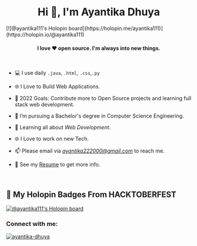 <!-- @@ -1,5 +1,5 @@ -->
<h1 align="center">Hi 👋, I'm Ayantika Dhuya</h1>
[![@ayantika111's Holopin board](https://holopin.me/ayantika111)](https://holopin.io/@ayantika111)

<h4 align="center"> I love ♥ open source. I'm always into new things.</h4>
<br>

<!-- @@ -11,18 +11,17 @@ -->

- 💻 I use daily `.java`, `.html`, `.css`,`.py`

- 🌐 I Love to Build Web Applications.

- 🥅 2022 Goals: Contribute more to Open Source projects and learning full stack web development.

- 💼 I’m pursuing a Bachelor's degree in Computer Science Engineering.

- 🌱 Learning all about *Web Development*.
- 🌐 I Love to work on new Tech.

- 📫 Please email via *ayantika222000@gmail.com* to reach me.

- 📝 See my [Resume](https://drive.google.com/file/d/117XwTjbHiY8DtN9ZmaJ0jpTnxId_Su-o/view?usp=sharing) to get more info.

<br>

## 🥇 My Holopin Badges From HACKTOBERFEST
[![@ayantika111's Holopin board](https://holopin.me/ayantika111)](https://holopin.io/@ayantika111)

<h3 align="left">Connect with me:</h3>
<p align="left">
<a href="https://www.linkedin.com/in/ayantika-dhuya/" target="_blank"><img align="center" src="https://img.shields.io/badge/LinkedIn-0077B5?style=for-the-badge&logo=linkedin&logoColor=white" alt="ayantika-dhuya"/></a>
